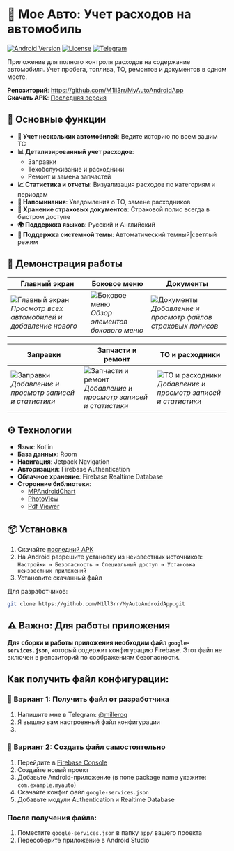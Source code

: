 # 🚗 Мое Авто: Учет расходов на автомобиль

[![Android Version](https://img.shields.io/badge/Android-9.0%2B-brightgreen)](https://android.com)
[![License](https://img.shields.io/badge/License-Apache%202.0-blue.svg)](https://opensource.org/licenses/Apache-2.0)
[![Telegram](https://img.shields.io/badge/Telegram-Contact-blue)](https://t.me/milleroq)

Приложение для полного контроля расходов на содержание автомобиля. Учет пробега, топлива, ТО, ремонтов и документов в одном месте.

**Репозиторий**: https://github.com/M1ll3rr/MyAutoAndroidApp  
**Скачать APK**: [Последняя версия](https://github.com/M1ll3rr/MyAutoAndroidApp/releases/latest)

## 📱 Основные функции

- **🧩 Учет нескольких автомобилей**:  Ведите историю по всем вашим ТС
- **📊 Детализированный учет расходов**:
    - Заправки
    - Техобслуживание и расходники
    - Ремонт и замена запчастей
- **📈 Статистика и отчеты**: Визуализация расходов по категориям и периодам
- **🔔 Напоминания**: Уведомления о ТО, замене расходников
- **📁 Хранение страховых документов**: Страховой полис всегда в быстром доступе
- **🌍 Поддержка языков**: Русский и Английский
- **🌙 Поддержка cистемной темы**: Автоматический темный|светлый режим

## 📲 Демонстрация работы

| Главный экран                                                                              | Боковое меню                                                           | Документы                                                                                    |
|--------------------------------------------------------------------------------------------|------------------------------------------------------------------------|----------------------------------------------------------------------------------------------|
| ![Главный экран](demo/main_screen.gif) <br>*Просмотр всех автомобилей и добавление нового* | ![Боковое меню](demo/side_menu.gif) <br>*Обзор элементов бокового меню* | ![Документы](demo/insurance_screen.gif) <br>*Добавление и просмотр файлов страховых полисов* |

| Заправки                                                                                  | Запчасти и ремонт                                                                             | ТО и расходники                                                                                  |
|-------------------------------------------------------------------------------------------|-----------------------------------------------------------------------------------------------|--------------------------------------------------------------------------------------------------|
| ![Заправки](screenshots/fuel_screen.gif) <br>*Добавление и просмотр записей и статистики* | ![Запчасти и ремонт](demo/repair_screen.gif) <br>*Добавление и просмотр записей и статистики* | ![ТО и расходники](demo/maintenance_screen.gif) <br>*Добавление и просмотр записей и статистики* |


## ⚙️ Технологии
- **Язык**: Kotlin
- **База данных**: Room
- **Навигация**: Jetpack Navigation
- **Авторизация**: Firebase Authentication
- **Облачное хранение**: Firebase Realtime Database
- **Сторонние библиотеки**:
    - [MPAndroidChart](https://github.com/PhilJay/MPAndroidChart)
    - [PhotoView](https://github.com/GetStream/photoview-android)
    - [Pdf Viewer](https://github.com/afreakyelf/Pdf-Viewer)

## 📦 Установка
1. Скачайте [последний APK](https://github.com/M1ll3rr/MyAutoAndroidApp/releases)
2. На Android разрешите установку из неизвестных источников:
   `Настройки → Безопасность → Специальный доступ → Установка неизвестных приложений`
3. Установите скачанный файл

Для разработчиков:
```bash
git clone https://github.com/M1ll3rr/MyAutoAndroidApp.git
```
## ⚠️ Важно: Для работы приложения

**Для сборки и работы приложения необходим файл `google-services.json`**, который содержит конфигурацию Firebase. Этот файл не включен в репозиторий по соображениям безопасности.

## Как получить файл конфигурации:

### 🔹 Вариант 1: Получить файл от разработчика
1. Напишите мне в Telegram: [@milleroq](https://t.me/milleroq)
2. Я вышлю вам настроенный файл конфигурации
3. 
### 🔹 Вариант 2: Создать файл самостоятельно
1. Перейдите в [Firebase Console](https://console.firebase.google.com/)
2. Создайте новый проект
3. Добавьте Android-приложение (в поле package name укажите: `com.example.myauto`)
4. Скачайте конфиг файл `google-services.json`
5. Добавьте модули Authentication и Realtime Database

### После получения файла:
1. Поместите `google-services.json` в папку `app/` вашего проекта
2. Пересоберите приложение в Android Studio
